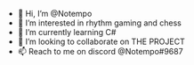 - 👋 Hi, I’m @Notempo
- 👀 I’m interested in rhythm gaming and chess
- 🌱 I’m currently learning C#
- 💞️ I’m looking to collaborate on THE PROJECT
- 📫 Reach to me on discord @Notempo#9687

<!---
Notempo/Notempo is a ✨ special ✨ repository because its `README.md` (this file) appears on your GitHub profile.
You can click the Preview link to take a look at your changes.
--->
